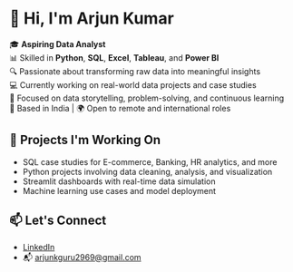 # 👋 Hi, I'm Arjun Kumar

🎓 **Aspiring Data Analyst**  
📊 Skilled in **Python**, **SQL**, **Excel**, **Tableau**, and **Power BI**  
🔍 Passionate about transforming raw data into meaningful insights  
💻 Currently working on real-world data projects and case studies  
🚀 Focused on data storytelling, problem-solving, and continuous learning  
📍 Based in India | 🌍 Open to remote and international roles

## 🔧 Projects I'm Working On
- SQL case studies for E-commerce, Banking, HR analytics, and more
- Python projects involving data cleaning, analysis, and visualization
- Streamlit dashboards with real-time data simulation
- Machine learning use cases and model deployment

## 📫 Let's Connect
- [LinkedIn](https://www.linkedin.com/in/arjun-analytics/)
- 📬 arjunkguru2969@gmail.com
